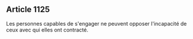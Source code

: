 Article 1125
----
Les personnes capables de s'engager ne peuvent opposer l'incapacité de ceux avec
qui elles ont contracté.
